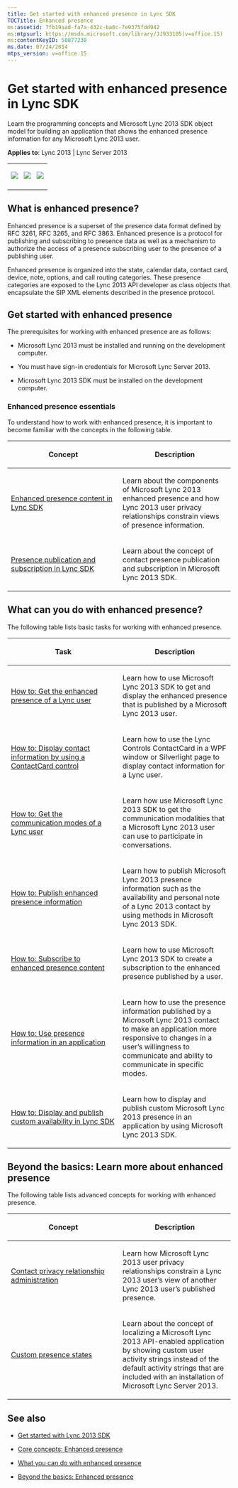 ```yaml
---
title: Get started with enhanced presence in Lync SDK
TOCTitle: Enhanced presence
ms:assetid: 7fb19aad-fa7a-432c-ba6c-7e9375fdd942
ms:mtpsurl: https://msdn.microsoft.com/library/JJ933105(v=office.15)
ms:contentKeyID: 50877238
ms.date: 07/24/2014
mtps_version: v=office.15
---
```


# Get started with enhanced presence in Lync SDK

Learn the programming concepts and Microsoft Lync 2013 SDK object model for building an application that shows the enhanced presence information for any Microsoft Lync 2013 user.



**Applies to**: Lync 2013 | Lync Server 2013

 

<table>
<colgroup>
<col style="width: 100%" />
</colgroup>
<tbody>
<tr class="odd">
<td><p><a href="get-started-with-enhanced-presence-in-lync-sdk.md" class="uri"><img src="images/JJ933215.mod_icon_getstartbox(Office.15).gif"/></a>   <a href="get-started-with-enhanced-presence-in-lync-sdk.md" class="uri"><img src="images/JJ933215.mod_icon_dobox(Office.15).gif"/></a>   <a href="get-started-with-enhanced-presence-in-lync-sdk.md" class="uri"><img src="images/JJ933215.mod_icon_startbox(Office.15).gif"/></a></p></td>
</tr>
</tbody>
</table>

## What is enhanced presence?

Enhanced presence is a superset of the presence data format defined by RFC 3261, RFC 3265, and RFC 3863. Enhanced presence is a protocol for publishing and subscribing to presence data as well as a mechanism to authorize the access of a presence subscribing user to the presence of a publishing user.

Enhanced presence is organized into the state, calendar data, contact card, device, note, options, and call routing categories. These presence categories are exposed to the Lync 2013 API developer as class objects that encapsulate the SIP XML elements described in the presence protocol.

## Get started with enhanced presence

The prerequisites for working with enhanced presence are as follows:

  - Microsoft Lync 2013 must be installed and running on the development computer.

  - You must have sign-in credentials for Microsoft Lync Server 2013.

  - Microsoft Lync 2013 SDK must be installed on the development computer.

### Enhanced presence essentials

To understand how to work with enhanced presence, it is important to become familiar with the concepts in the following table.

<table>
<colgroup>
<col style="width: 50%" />
<col style="width: 50%" />
</colgroup>
<thead>
<tr class="header">
<th><p>Concept</p></th>
<th><p>Description</p></th>
</tr>
</thead>
<tbody>
<tr class="odd">
<td><p><a href="enhanced-presence-content-in-lync-sdk.md">Enhanced presence content in Lync SDK</a></p></td>
<td><p>Learn about the components of Microsoft Lync 2013 enhanced presence and how Lync 2013 user privacy relationships constrain views of presence information.</p></td>
</tr>
<tr class="even">
<td><p><a href="presence-publication-and-subscription-in-lync-sdk.md">Presence publication and subscription in Lync SDK</a></p></td>
<td><p>Learn about the concept of contact presence publication and subscription in Microsoft Lync 2013 SDK.</p></td>
</tr>
</tbody>
</table>

## What can you do with enhanced presence?

The following table lists basic tasks for working with enhanced presence.

<table>
<colgroup>
<col style="width: 50%" />
<col style="width: 50%" />
</colgroup>
<thead>
<tr class="header">
<th><p>Task</p></th>
<th><p>Description</p></th>
</tr>
</thead>
<tbody>
<tr class="odd">
<td><p><a href="how-to-get-the-enhanced-presence-of-a-lync-user.md">How to: Get the enhanced presence of a Lync user</a></p></td>
<td><p>Learn how to use Microsoft Lync 2013 SDK to get and display the enhanced presence that is published by a Microsoft Lync 2013 user.</p></td>
</tr>
<tr class="even">
<td><p><a href="how-to-display-contact-information-by-using-a-contactcard-control.md">How to: Display contact information by using a ContactCard control</a></p></td>
<td><p>Learn how to use the Lync Controls ContactCard in a WPF window or Silverlight page to display contact information for a Lync user.</p></td>
</tr>
<tr class="odd">
<td><p><a href="how-to-get-the-communication-modes-of-a-lync-user.md">How to: Get the communication modes of a Lync user</a></p></td>
<td><p>Learn how use Microsoft Lync 2013 SDK to get the communication modalities that a Microsoft Lync 2013 user can use to participate in conversations.</p></td>
</tr>
<tr class="even">
<td><p><a href="how-to-publish-enhanced-presence-information.md">How to: Publish enhanced presence information</a></p></td>
<td><p>Learn how to publish Microsoft Lync 2013 presence information such as the availability and personal note of a Lync 2013 contact by using methods in Microsoft Lync 2013 SDK.</p></td>
</tr>
<tr class="odd">
<td><p><a href="how-to-subscribe-to-enhanced-presence-content.md">How to: Subscribe to enhanced presence content</a></p></td>
<td><p>Learn how to use Microsoft Lync 2013 SDK to create a subscription to the enhanced presence published by a user.</p></td>
</tr>
<tr class="even">
<td><p><a href="how-to-use-presence-information-in-an-application.md">How to: Use presence information in an application</a></p></td>
<td><p>Learn how to use the presence information published by a Microsoft Lync 2013 contact to make an application more responsive to changes in a user’s willingness to communicate and ability to communicate in specific modes.</p></td>
</tr>
<tr class="odd">
<td><p><a href="how-to-display-and-publish-custom-availability-in-lync-sdk.md">How to: Display and publish custom availability in Lync SDK</a></p></td>
<td><p>Learn how to display and publish custom Microsoft Lync 2013 presence in an application by using Microsoft Lync 2013 SDK.</p></td>
</tr>
</tbody>
</table>

## Beyond the basics: Learn more about enhanced presence

The following table lists advanced concepts for working with enhanced presence.

<table>
<colgroup>
<col style="width: 50%" />
<col style="width: 50%" />
</colgroup>
<thead>
<tr class="header">
<th><p>Concept</p></th>
<th><p>Description</p></th>
</tr>
</thead>
<tbody>
<tr class="odd">
<td><p><a href="contact-privacy-relationship-administration.md">Contact privacy relationship administration</a></p></td>
<td><p>Learn how Microsoft Lync 2013 user privacy relationships constrain a Lync 2013 user’s view of another Lync 2013 user’s published presence.</p></td>
</tr>
<tr class="even">
<td><p><a href="custom-presence-states.md">Custom presence states</a></p></td>
<td><p>Learn about the concept of localizing a Microsoft Lync 2013 API-enabled application by showing custom user activity strings instead of the default activity strings that are included with an installation of Microsoft Lync Server 2013.</p></td>
</tr>
</tbody>
</table>

## See also

  - [Get started with Lync 2013 SDK](get-started-with-lync-2013-sdk.md)

  - [Core concepts: Enhanced presence](core-concepts-enhanced-presence.md)

  - [What you can do with enhanced presence](what-you-can-do-with-enhanced-presence.md)

  - [Beyond the basics: Enhanced presence](beyond-the-basics-enhanced-presence.md)

